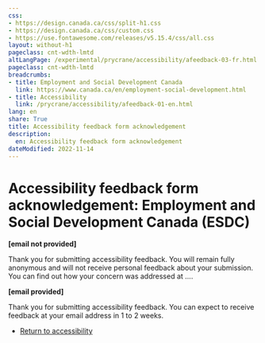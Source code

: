 ```yaml
---
css:
- https://design.canada.ca/css/split-h1.css
- https://design.canada.ca/css/custom.css
- https://use.fontawesome.com/releases/v5.15.4/css/all.css
layout: without-h1
pageclass: cnt-wdth-lmtd
altLangPage: /experimental/prycrane/accessibility/afeedback-03-fr.html
pageclass: cnt-wdth-lmtd
breadcrumbs:
- title: Employment and Social Development Canada
  link: https://www.canada.ca/en/employment-social-development.html
- title: Accessibility
  link: /prycrane/accessibility/afeedback-01-en.html  
lang: en
share: True
title: Accessibility feedback form acknowledgement
description: 
  en: Accessibility feedback form acknowledgement
dateModified: 2022-11-14
---
```

<h1 property="name" id="wb-cont" dir="ltr"><span class="stacked"><span>Accessibility feedback form acknowledgement</span>: <span>Employment and Social Development Canada (ESDC)</span></span></h1>

<p><strong>[email not provided]</strong></p>
<p>Thank you for submitting accessibility feedback.  You will remain fully anonymous and will not receive personal feedback about your submission.  You can find out how your concern was addressed at ….</p>
<p><strong>[email provided]</strong></p>
<p>Thank you for submitting accessibility feedback.  You can expect to receive feedback at your email address in 1 to 2 weeks.</p>   

   <ul class="list-inline mrgn-tp-lg">
        <li><a href="afeedback-02-01-en.html" type="button" class="btn btn-primary btn-lg">Return to accessibility</a></li>
      </ul>





  
 

